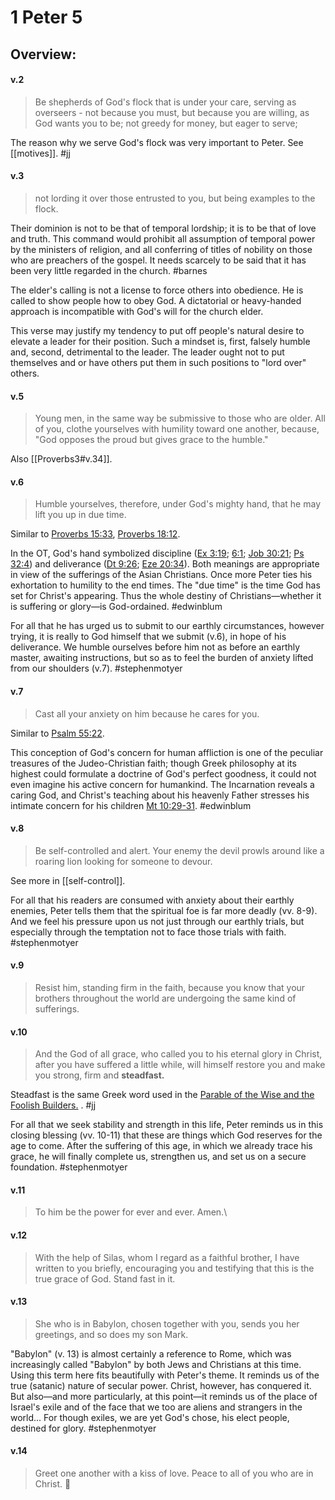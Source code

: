 # 1 Peter 5

## Overview:



#### v.2
>Be shepherds of God's flock that is under your care, serving as overseers - not because you must, but because you are willing, as God wants you to be; not greedy for money, but eager to serve;

The reason why we serve God's flock was very important to Peter. See [[motives]].
#jj 

#### v.3
>not lording it over those entrusted to you, but being examples to the flock.

Their dominion is not to be that of temporal lordship; it is to be that of love and truth. This command would prohibit all assumption of temporal power by the ministers of religion, and all conferring of titles of nobility on those who are preachers of the gospel. It needs scarcely to be said that it has been very little regarded in the church.
#barnes 

The elder's calling is not a license to force others into obedience. He is called to show people how to obey God. A dictatorial or heavy-handed approach is incompatible with God's will for the church elder.

This verse may justify my tendency to put off people's natural desire to elevate a leader for their position. Such a mindset is, first, falsely humble and, second, detrimental to the leader. The leader ought not to put themselves and or have others put them in such positions to "lord over" others.

#### v.5
>Young men, in the same way be submissive to those who are older. All of you, clothe yourselves with humility toward one another, because, "God opposes the proud but gives grace to the humble."

Also [[Proverbs3#v.34]].

#### v.6
>Humble yourselves, therefore, under God's mighty hand, that he may lift you up in due time.

Similar to [Proverbs 15:33](Proverbs15#v.33), [Proverbs 18:12](Proverbs18#v.12).

In the OT, God's hand symbolized discipline ([Ex 3:19](Exodus3#v.19); [6:1](Exodus6#v.1); [Job 30:21](Job30#v.21); [Ps 32:4](Psalm32.md#v.4)) and deliverance ([Dt 9:26](Deut9#v.26); [Eze 20:34](Ezekiel20#v.34)). Both meanings are appropriate in view of the sufferings of the Asian Christians. Once more Peter ties his exhortation to humility to the end times. The "due time" is the time God has set for Christ's appearing. Thus the whole destiny of Christians—whether it is suffering or glory—is God-ordained.
#edwinblum 

For all that he has urged us to submit to our earthly circumstances, however trying, it is really to God himself that we submit (v.6), in hope of his deliverance. We humble ourselves before him not as before an earthly master, awaiting instructions, but so as to feel the burden of anxiety lifted from our shoulders (v.7).
#stephenmotyer 

#### v.7
>Cast all your anxiety on him because he cares for you.

Similar to [Psalm 55:22](Psalm55.md#v.22).

This conception of God's concern for human affliction is one of the peculiar treasures of the Judeo-Christian faith; though Greek philosophy at its highest could formulate a doctrine of God's perfect goodness, it could not even imagine his active concern for humankind. The Incarnation reveals a caring God, and Christ's teaching about his heavenly Father stresses his intimate concern for his children [Mt 10:29-31](Matthew10#v.29).
#edwinblum 

#### v.8
>Be self-controlled and alert. Your enemy the devil prowls around like a roaring lion looking for someone to devour.

See more in [[self-control]].

For all that his readers are consumed with anxiety about their earthly enemies, Peter tells them that the spiritual foe is far more deadly (vv. 8-9). And we feel his pressure upon us not just through our earthly trials, but especially through the temptation not to face those trials with faith.
#stephenmotyer 

#### v.9
>Resist him, standing firm in the faith, because you know that your brothers throughout the world are undergoing the same kind of sufferings.

#### v.10
>And the God of all grace, who called you to his eternal glory in Christ, after you have suffered a little while, will himself restore you and make you strong, firm and **steadfast.**

Steadfast is the same Greek word used in the [Parable of the Wise and the Foolish Builders.](Matthew7) .
#jj 

For all that we seek stability and strength in this life, Peter reminds us in this closing blessing (vv. 10-11) that these are things which God reserves for the age to come. After the suffering of this age, in which we already trace his grace, he will finally complete us, strengthen us, and set us on a secure foundation.
#stephenmotyer 

#### v.11
>To him be the power for ever and ever. Amen.\

#### v.12
>With the help of Silas, whom I regard as a faithful brother, I have written to you briefly, encouraging you and testifying that this is the true grace of God. Stand fast in it.

#### v.13
>She who is in Babylon, chosen together with you, sends you her greetings, and so does my son Mark.

"Babylon" (v. 13) is almost certainly a reference to Rome, which was increasingly called "Babylon" by both Jews and Christians at this time. Using this term here fits beautifully with Peter's theme. It reminds us of the true (satanic) nature of secular power. Christ, however, has conquered it. But also—and more particularly, at this point—it reminds us of the place of Israel's exile and of the face that we too are aliens and strangers in the world... For though exiles, we are yet God's chose, his elect people, destined for glory.
#stephenmotyer 

#### v.14
>Greet one another with a kiss of love. Peace to all of you who are in Christ. 

